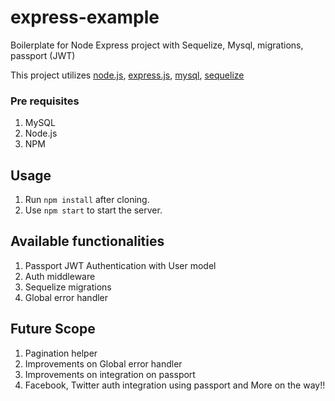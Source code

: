 # express-example
 Boilerplate for Node Express project with Sequelize, Mysql, migrations, passport (JWT)

This project utilizes 
[node.js](https://nodejs.org/en/),
[express.js](https://expressjs.com/),
[mysql](https://www.mysql.com),
[sequelize](http://docs.sequelizejs.com/manual/installation/getting-started.html)

### Pre requisites
1. MySQL
2. Node.js
3. NPM

## Usage
1. Run `npm install` after cloning.
2. Use `npm start` to start the server.

## Available functionalities
1. Passport JWT Authentication with User model
2. Auth middleware
3. Sequelize migrations
4. Global error handler

## Future Scope
1. Pagination helper
2. Improvements on Global error handler
3. Improvements on integration on passport
4. Facebook, Twitter auth integration using passport
and More on the way!!
